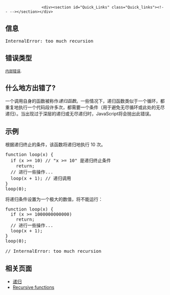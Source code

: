 
                
                  
                    <div><section id="Quick_Links" class="Quick_links"><!-- --></section></div>

<h2 id="&#x4FE1;&#x606F;">&#x4FE1;&#x606F;</h2>

<pre class="syntaxbox">InternalError: too much recursion
</pre>

<h2 id="&#x9519;&#x8BEF;&#x7C7B;&#x578B;">&#x9519;&#x8BEF;&#x7C7B;&#x578B;</h2>

<p><a href="/zh-CN/docs/Web/JavaScript/Reference/InternalError" class="new" title="&#x6B64;&#x9875;&#x9762;&#x4ECD;&#x672A;&#x88AB;&#x672C;&#x5730;&#x5316;, &#x671F;&#x5F85;&#x60A8;&#x7684;&#x7FFB;&#x8BD1;!"><code>&#x5185;&#x90E8;&#x9519;&#x8BEF;</code></a>.</p>

<h2 id="&#x4EC0;&#x4E48;&#x5730;&#x65B9;&#x51FA;&#x9519;&#x4E86;">&#x4EC0;&#x4E48;&#x5730;&#x65B9;&#x51FA;&#x9519;&#x4E86;?</h2>

<p>&#x4E00;&#x4E2A;&#x8C03;&#x7528;&#x81EA;&#x8EAB;&#x7684;&#x51FD;&#x6570;&#x88AB;&#x79F0;&#x4F5C;<em>&#x9012;&#x5F52;&#x51FD;&#x6570;</em>&#x3002;&#x4E00;&#x4E9B;&#x60C5;&#x51B5;&#x4E0B;&#xFF0C;&#x9012;&#x5F52;&#x51FD;&#x6570;&#x7C7B;&#x4F3C;&#x4E8E;&#x4E00;&#x4E2A;&#x5FAA;&#x73AF;&#xFF0C;&#x90FD;&#x91CD;&#x590D;&#x5730;&#x6267;&#x884C;&#x4E00;&#x4E2A;&#x4EE3;&#x7801;&#x6BB5;&#x8BB8;&#x591A;&#x6B21;&#xFF0C;&#x90FD;&#x9700;&#x8981;&#x4E00;&#x4E2A;&#x6761;&#x4EF6;&#xFF08;&#x7528;&#x4E8E;&#x907F;&#x514D;&#x65E0;&#x5C3D;&#x5FAA;&#x73AF;&#x6216;&#x6B64;&#x5904;&#x7684;&#x65E0;&#x5C3D;&#x9012;&#x5F52;&#xFF09;&#x3002;&#x5F53;&#x51FA;&#x73B0;&#x8FC7;&#x4E8E;&#x6DF1;&#x5C42;&#x7684;&#x9012;&#x5F52;&#x6216;&#x65E0;&#x5C3D;&#x9012;&#x5F52;&#x65F6;&#xFF0C;JavaScript&#x5C06;&#x4F1A;&#x629B;&#x51FA;&#x6B64;&#x9519;&#x8BEF;&#x3002;</p>

<h2 id="&#x793A;&#x4F8B;">&#x793A;&#x4F8B;</h2>

<p>&#x6839;&#x636E;&#x9012;&#x5F52;&#x7EC8;&#x6B62;&#x7684;&#x6761;&#x4EF6;&#xFF0C;&#x8BE5;&#x51FD;&#x6570;&#x5C06;&#x9012;&#x5F52;&#x5730;&#x6267;&#x884C; 10 &#x6B21;&#x3002;</p>

<pre class="brush: js">function loop(x) {
  if (x &gt;= 10) // &quot;x &gt;= 10&quot; &#x662F;&#x9012;&#x5F52;&#x7EC8;&#x6B62;&#x6761;&#x4EF6;
    return;
  // &#x8FDB;&#x884C;&#x4E00;&#x4E9B;&#x64CD;&#x4F5C;...
  loop(x + 1); // &#x9012;&#x5F52;&#x8C03;&#x7528;
}
loop(0);</pre>

<p>&#x5C06;&#x9012;&#x5F52;&#x6761;&#x4EF6;&#x8BBE;&#x7F6E;&#x4E3A;&#x4E00;&#x4E2A;&#x6781;&#x5927;&#x7684;&#x6570;&#x503C;&#xFF0C;&#x5C06;&#x4E0D;&#x80FD;&#x8FD0;&#x884C;&#xFF1A;</p>

<pre class="brush: js example-bad">function loop(x) {
  if (x &gt;= 1000000000000)
    return;
  // &#x8FDB;&#x884C;&#x4E00;&#x4E9B;&#x64CD;&#x4F5C;...
  loop(x + 1);
}
loop(0);

// InternalError: too much recursion</pre>

<h2 id="&#x76F8;&#x5173;&#x9875;&#x9762;">&#x76F8;&#x5173;&#x9875;&#x9762;</h2>

<ul>
 <li><a href="/en-US/docs/Glossary/Recursion" class="glossaryLink" title="&#x9012;&#x5F52;: An act of a&#xA0;function&#xA0;calling itself. Recursion is used to solve problems that contain smaller sub-problems. A recursive function can receive two inputs: a base case (ends recursion) or a recursive case (continues recursion).">&#x9012;&#x5F52;</a></li>
 <li><a href="/en-US/docs/Web/JavaScript/Guide/Functions#Recursion">Recursive functions</a></li>
</ul>
                  
                
              